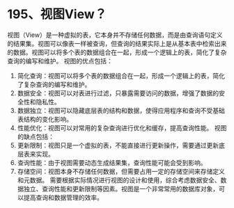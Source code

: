 # 195、视图View？

视图（View）是一种虚拟的表，它本身并不存储任何数据，而是由查询语句定义的结果集。视图可以像表一样被查询，但查询的结果实际上是从基本表中检索出来的数据。视图可以将多个表的数据组合在一起，形成一个逻辑上的表，简化了复杂查询的编写和维护。 视图的优点包括：

1. 简化查询：视图可以将多个表的数据组合在一起，形成一个逻辑上的表，简化了复杂查询的编写和维护。
2. 数据安全：视图可以对表进行过滤，只暴露需要访问的数据，增强了数据的安全性和隐私性。
3. 数据独立：视图可以隐藏底层表的结构和数据，使得应用程序和查询不受基础表结构的变化影响。
4. 性能优化：视图可以对常用的复杂查询进行优化和缓存，提高查询性能。 视图的缺点包括：
5. 更新限制：视图只是一个虚拟的表，不能直接进行更新操作，需要通过更新底层表来实现。
6. 查询性能：由于视图需要动态生成结果集，查询性能可能会受到影响。
7. 存储空间：视图本身不存储任何数据，但需要占用一定的存储空间来存储定义和元数据。 需要根据实际情况进行视图的设计和使用，综合考虑数据安全、数据独立、查询性能和更新限制等因素。视图是一个非常常用的数据库对象，可以提高查询和数据管理的效率。 
